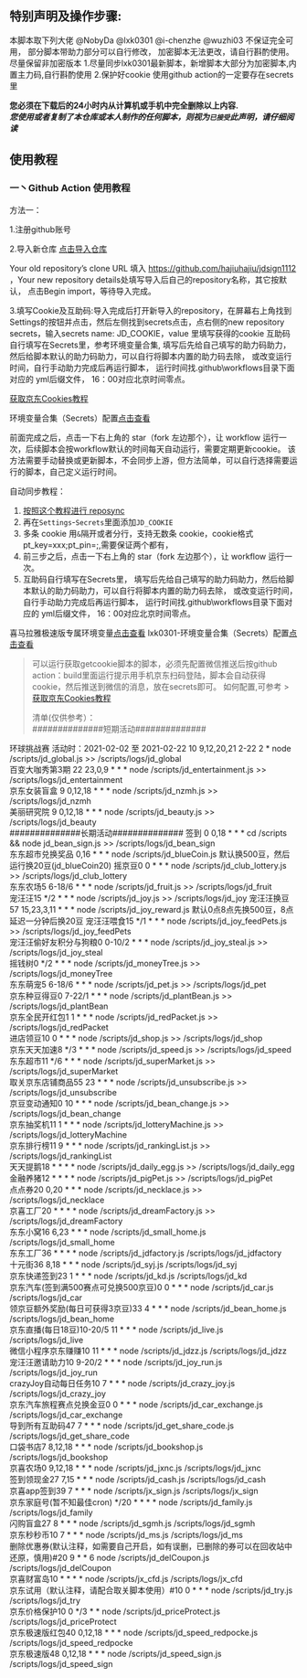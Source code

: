 
## 特别声明及操作步骤: 
本脚本取下列大佬 @NobyDa @lxk0301 @i-chenzhe @wuzhi03
不保证完全可用， 部分脚本带助力部分可以自行修改， 加密脚本无法更改，请自行斟酌使用。
尽量保留非加密版本
1.尽量同步lxk0301最新脚本，新增脚本大部分为加密脚本,内置主力码,自行斟酌使用 
2.保护好cookie 使用github action的一定要存在secrets里

 **您必须在下载后的24小时内从计算机或手机中完全删除以上内容.**  </br>
 ***您使用或者复制了本仓库或本人制作的任何脚本，则视为`已接受`此声明，请仔细阅读*** 
## 使用教程

### 一丶Github Action 使用教程
方法一：

1.注册github账号 

2.导入新仓库
[点击导入仓库](https://github.com/new/import)

Your old repository’s clone URL 填入 https://github.com/hajiuhajiu/jdsign1112 ，Your new repository details处填写导入后自己的repository名称，其它按默认，
点击Begin import，等待导入完成。

3.填写Cookie及互助码:导入完成后打开新导入的repository，在屏幕右上角找到
Settings的按钮并点击，然后左侧找到secrets点击，点右侧的new repository secrets，输入secrets name: JD_COOKIE，value 里填写获得的cookie
互助码自行填写在Secrets里，参考环境变量合集, 填写后先给自己填写的助力码助力，然后给脚本默认的助力码助力，可以自行将脚本内置的助力码去除， 或改变运行时间，自行手动助力完成后再运行脚本， 运行时间找.github\workflows目录下面对应的 yml后缀文件， 16：00对应北京时间零点。

[获取京东Cookies教程](https://github.com/hajiuhajiu/code/blob/main/doc/GetJdCookie.md)

环境变量合集（Secrets）配置[点击查看](https://github.com/hajiuhajiu/code/blob/main/doc/githubAction.md)

前面完成之后，点击一下右上角的 star（fork 左边那个），让 workflow 运行一次，后续脚本会按workflow默认的时间每天自动运行，需要定期更新cookie。
该方法需要手动替换或更新脚本，不会同步上游，但方法简单，可以自行选择需要运行的脚本，自己定义运行时间。



自动同步教程：
1. [按照这个教程进行 reposync](backup/reposync.md)
2. 再在`Settings`-`Secrets`里面添加`JD_COOKIE`
3. 多条 cookie 用`&`隔开或者分行，支持无数条 cookie，cookie格式pt_key=xxx;pt_pin=;,需要保证两个都有，
4. 前三步之后，点击一下右上角的 star（fork 左边那个），让 workflow 运行一次。
5. 互助码自行填写在Secrets里， 填写后先给自己填写的助力码助力，然后给脚本默认的助力码助力，可以自行将脚本内置的助力码去除， 或改变运行时间，自行手动助力完成后再运行脚本，
运行时间找.github\workflows目录下面对应的 yml后缀文件， 16：00对应北京时间零点。

喜马拉雅极速版专属环境变量[点击查看](backup/xmly/xmly.md)
lxk0301-环境变量合集（Secrets）配置[点击查看](https://gitee.com/lxk0301/jd_scripts/blob/master/githubAction.md)

>可以运行获取getcookie脚本的脚本，必须先配置微信推送后按github action：build里面运行提示用手机京东扫码登陆，脚本会自动获得cookie，然后推送到微信的消息，放在secrets即可。
>  如何配置,可参考 > [获取京东Cookies教程](https://github.com/hajiuhajiu/jdsign1112/blob/master/backUp/GetJdCookie2.md)
>
> 
>   清单(仅供参考）：  
> ##############短期活动############## 

环球挑战赛 活动时：2021-02-02 至 2021-02-22  10 9,12,20,21 2-22 2 * node /scripts/jd_global.js >> /scripts/logs/jd_global  
百变大咖秀第3期  22 23,0,9 * * * node /scripts/jd_entertainment.js >> /scripts/logs/jd_entertainment   
 京东女装盲盒 9 0,12,18 * * * node /scripts/jd_nzmh.js >> /scripts/logs/jd_nzmh   
 美丽研究院 9 0,12,18 * * * node /scripts/jd_beauty.js >> /scripts/logs/jd_beauty   
##############长期活动##############
 签到  0 0,18 * * * cd /scripts && node jd_bean_sign.js >> /scripts/logs/jd_bean_sign   
 东东超市兑换奖品 0,16 * * * node /scripts/jd_blueCoin.js 默认换500豆，然后运行换20豆(jd_blueCoin20) 
 摇京豆0 0 * * * node /scripts/jd_club_lottery.js >> /scripts/logs/jd_club_lottery   
 东东农场5 6-18/6 * * * node /scripts/jd_fruit.js >> /scripts/logs/jd_fruit   
 宠汪汪15 */2 * * * node /scripts/jd_joy.js >> /scripts/logs/jd_joy
 宠汪汪换豆 57 15,23,3,11 * * * node /scripts/jd_joy_reward.js 默认0点8点先换500豆，8点延迟一分钟后换20豆 
 宠汪汪喂食15 */1 * * * node /scripts/jd_joy_feedPets.js >> /scripts/logs/jd_joy_feedPets   
 宠汪汪偷好友积分与狗粮0 0-10/2 * * * node /scripts/jd_joy_steal.js >> /scripts/logs/jd_joy_steal      
 摇钱树0 */2 * * * node /scripts/jd_moneyTree.js >> /scripts/logs/jd_moneyTree      
 东东萌宠5 6-18/6 * * * node /scripts/jd_pet.js >> /scripts/logs/jd_pet      
 京东种豆得豆0 7-22/1 * * * node /scripts/jd_plantBean.js >> /scripts/logs/jd_plantBean      
 京东全民开红包1 1 * * * node /scripts/jd_redPacket.js >> /scripts/logs/jd_redPacket      
 进店领豆10 0 * * * node /scripts/jd_shop.js >> /scripts/logs/jd_shop      
 京东天天加速8 */3 * * * node /scripts/jd_speed.js >> /scripts/logs/jd_speed      
 东东超市11 */6 * * * node /scripts/jd_superMarket.js >> /scripts/logs/jd_superMarket      
 取关京东店铺商品55 23 * * * node /scripts/jd_unsubscribe.js >> /scripts/logs/jd_unsubscribe      
 京豆变动通知0 10 * * * node /scripts/jd_bean_change.js >> /scripts/logs/jd_bean_change      
 京东抽奖机11 1 * * * node /scripts/jd_lotteryMachine.js >> /scripts/logs/jd_lotteryMachine      
 京东排行榜11 9 * * * node /scripts/jd_rankingList.js >> /scripts/logs/jd_rankingList      
 天天提鹅18 * * * * node /scripts/jd_daily_egg.js >> /scripts/logs/jd_daily_egg      
 金融养猪12 * * * * node /scripts/jd_pigPet.js >> /scripts/logs/jd_pigPet      
 点点券20 0,20 * * * node /scripts/jd_necklace.js >> /scripts/logs/jd_necklace      
 京喜工厂20 * * * * node /scripts/jd_dreamFactory.js >> /scripts/logs/jd_dreamFactory       
 东东小窝16 6,23 * * * node /scripts/jd_small_home.js    /scripts/logs/jd_small_home       
 东东工厂36 * * * * node /scripts/jd_jdfactory.js    /scripts/logs/jd_jdfactory       
 十元街36 8,18 * * * node /scripts/jd_syj.js    /scripts/logs/jd_syj       
 京东快递签到23 1 * * * node /scripts/jd_kd.js    /scripts/logs/jd_kd       
 京东汽车(签到满500赛点可兑换500京豆)0 0 * * * node /scripts/jd_car.js    /scripts/logs/jd_car       
 领京豆额外奖励(每日可获得3京豆)33 4 * * * node /scripts/jd_bean_home.js    /scripts/logs/jd_bean_home       
 京东直播(每日18豆)10-20/5 11 * * * node /scripts/jd_live.js    /scripts/logs/jd_live       
 微信小程序京东赚赚10 11 * * * node /scripts/jd_jdzz.js    /scripts/logs/jd_jdzz       
 宠汪汪邀请助力10 9-20/2 * * * node /scripts/jd_joy_run.js    /scripts/logs/jd_joy_run       
 crazyJoy自动每日任务10 7 * * * node /scripts/jd_crazy_joy.js    /scripts/logs/jd_crazy_joy       
 京东汽车旅程赛点兑换金豆0 0 * * * node /scripts/jd_car_exchange.js    /scripts/logs/jd_car_exchange       
 导到所有互助码47 7 * * * node /scripts/jd_get_share_code.js    /scripts/logs/jd_get_share_code       
 口袋书店7 8,12,18 * * * node /scripts/jd_bookshop.js    /scripts/logs/jd_bookshop       
 京喜农场0 9,12,18 * * * node /scripts/jd_jxnc.js    /scripts/logs/jd_jxnc       
 签到领现金27 7,15 * * * node /scripts/jd_cash.js    /scripts/logs/jd_cash       
 京喜app签到39 7 * * * node /scripts/jx_sign.js    /scripts/logs/jx_sign       
 京东家庭号(暂不知最佳cron) */20 * * * * node /scripts/jd_family.js    /scripts/logs/jd_family       
 闪购盲盒27 8 * * * node /scripts/jd_sgmh.js    /scripts/logs/jd_sgmh       
 京东秒秒币10 7 * * * node /scripts/jd_ms.js    /scripts/logs/jd_ms       
 删除优惠券(默认注释，如需要自己开启，如有误删，已删除的券可以在回收站中还原，慎用)#20 9 * * 6 node /scripts/jd_delCoupon.js    /scripts/logs/jd_delCoupon       
 京喜财富岛10 * * * *  node /scripts/jx_cfd.js    /scripts/logs/jx_cfd       
 京东试用（默认注释，请配合取关脚本使用）#10 0 * * *  node /scripts/jd_try.js    /scripts/logs/jd_try       
 京东价格保护10 0 */3 * *  node /scripts/jd_priceProtect.js    /scripts/logs/jd_priceProtect       
 京东极速版红包40 0,12,18 * * *  node /scripts/jd_speed_redpocke.js    /scripts/logs/jd_speed_redpocke       
 京东极速版48 0,12,18 * * *  node /scripts/jd_speed_sign.js    /scripts/logs/jd_speed_sign     
